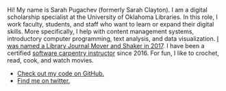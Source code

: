 
Hi! My name is Sarah Pugachev (formerly Sarah Clayton). I am a digital scholarship specialist at the University of Oklahoma Libraries. In this role, I work faculty, students, and staff who want to learn or expand their digital skills. More specifically, I help with content management systems, introductory computer programming, text analysis, and data visualization. [I was named a Library Journal Mover and Shaker in 2017](https://www.libraryjournal.com/?detailStory=sarah-clayton-movers-shakers-2017-digital-developers#_). I have been a certified [software carpentry instructor](https://carpentries.org/) since 2016. For fun, I like to crochet, read, cook, and watch movies. 



* <a href="https://github.com/sclayton29" rel="me">Check out my code on GitHub.</a>
* <a href="https://twitter.com/sclayton29" rel="me authn">Find me on twitter.</a>
